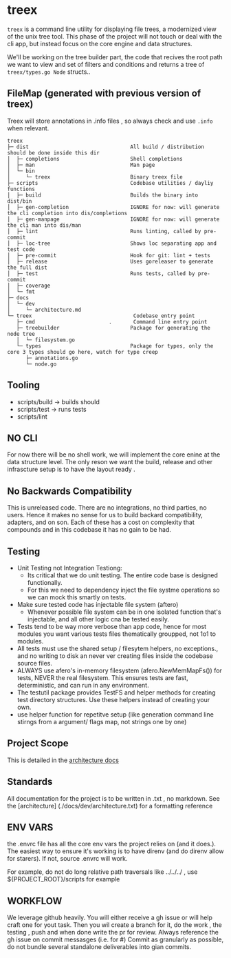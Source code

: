 # treex

`treex` is a command line utility for displaying file trees, a modernized view of the unix tree tool.
This phase of the project will not touch or deal with the cli app, but instead focus on the core engine and data structures.

We'll be working on the tree builder part, the code that recives the root path we want to view and set of filters and conditions and returns a tree of `treex/types.go Node` structs..

## FileMap (generated with previous version of treex)

Treex will store annotations in .info files , so always check and use `.info` when relevant.

```text
treex
├─ dist                                 All build / distribution should be done inside this dir
│  ├─ completions                       Shell completions
│  ├─ man                               Man page
│  └─ bin
│     └─ treex                          Binary treex file
├─ scripts                              Codebase utilities / dayliy functions
│  ├─ build                             Builds the binary into dist/bin
│  ├─ gen-completion                    IGNORE for now: will generate the cli completion into dis/completions
│  ├─ gen-manpage                       IGNORE for now: will generate the cli man into dis/man
│  ├─ lint                              Runs linting, called by pre-commit
│  ├─ loc-tree                          Shows loc separating app and test code
│  ├─ pre-commit                        Hook for git: lint + tests
│  ├─ release                           Uses goreleaser to generate the full dist
│  ├─ test                              Runs tests, called by pre-commit
│  ├─ coverage
│  └─ fmt
├─ docs
│  └─ dev
│     └─ architecture.md
└─ treex                                 Codebase entry point
   ├─ cmd                        .       Command line entry point
   ├─ treebuilder                       Package for generating the node tree
   │  └─ filesystem.go
   └─ types                             Package for types, only the core 3 types should go here, watch for type creep
      ├─ annotations.go
      └─ node.go
```

## Tooling

- scripts/build -> builds should
- scripts/test -> runs tests
- scripts/lint

## NO CLI

  For now there will be no shell work, we will implement the core enine at the data structure level.
  The only reson we want the build, release and other infrascture setup is to have the layout ready .

## No Backwards Compatibility

  This is unreleased code. There are no integrations, no third parties, no users. Hence it makes no sense for us to build backard compatibility, adapters, and on son. Each of these has a cost on complexity that compounds and in this codebase it has no gain to be had.

## Testing

- Unit Testing not Integration Testiong:
  - Its critical that we do unit testing. The entire code base is designed functionally.
  - For this we need to dependency inject the file systme operations so we can mock this smartly on tests.
- Make sure tested code has injectable file system (aftero)
  - Whenever possible file system can be in one isolated function that's injectable, and all other logic cna be tested easily.
- Tests tend to be way more verbose than app code, hence for most modules you want various tests files thematically groupped, not 1o1 to modules.
- All tests must use the shared setup / filesytem helpers, no exceptions., and no writing to disk an never ver creating files inside the codebase source files.
- ALWAYS use afero's in-memory filesystem (afero.NewMemMapFs()) for tests, NEVER the real filesystem. This ensures tests are fast, deterministic, and can run in any environment.
- The testutil package provides TestFS and helper methods for creating test directory structures. Use these helpers instead of creating your own.
- use helper function for repetitve setup (like generation command line stirngs from a argument/ flags map, not strings one by one)

## Project Scope

  This is detailed in the [architecture docs](./docs/dev/architecture.txt)

## Standards

  All documentation for the project is to be written in .txt , no markdown. See the [architecture] (./docs/dev/architecture.txt) for a formatting reference

## ENV VARS

  the .envrc file has all the core env vars the project relies on (and it does.). The easiest way to ensure it's working is to have direnv (and do direnv allow for starers). If not, source .envrc will work.

  For example, do not do long relative path traversals like ../../../ , use ${PROJECT_ROOT}/scripts for example

## WORKFLOW

We leverage github heavily. You will either receive a gh issue or will help craft one for yout task.
Then you wil create a branch for it, do the work , the testing , push and when done write the pr for review.
Always reference the gh issue on commit messasges (i.e. for #<issue>)
Commit as granularly as possible, do not bundle several standalone deliverables into gian commits.
